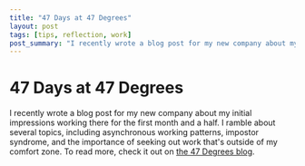 ```yaml
---
title: "47 Days at 47 Degrees"
layout: post
tags: [tips, reflection, work]
post_summary: "I recently wrote a blog post for my new company about my initial impressions working there for the first month and a half.  I ramble about several topics, including asynchronous working patterns, impostor syndrome, and the importance of seeking out work that's outside of my comfort zone."
---
```


# 47 Days at 47 Degrees

I recently wrote a blog post for my new company about my initial impressions working there for the first month and a half.  I ramble about several topics, including asynchronous working patterns, impostor syndrome, and the importance of seeking out work that's outside of my comfort zone.  To read more, check it out on [the 47 Degrees blog](https://www.47deg.com/blog/47-days-at-47-degrees/).  
